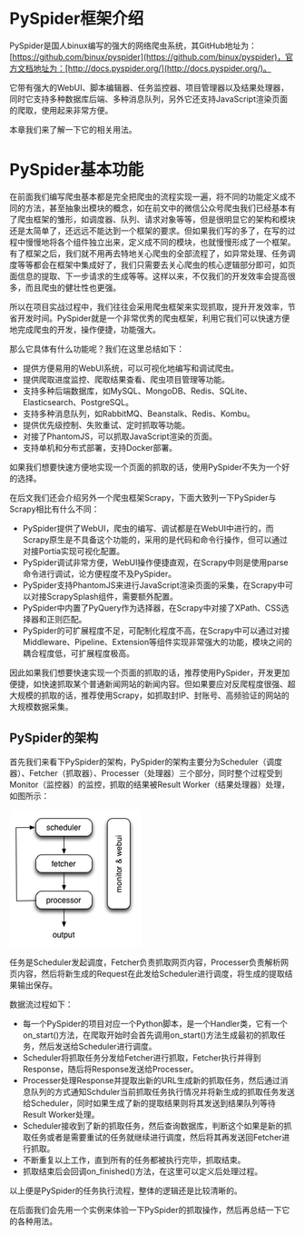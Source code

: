 # PySpider框架介绍

PySpider是国人binux编写的强大的网络爬虫系统，其GitHub地址为：[https://github.com/binux/pyspider](https://github.com/binux/pyspider)，官方文档地址为：[http://docs.pyspider.org/](http://docs.pyspider.org/)。

它带有强大的WebUI、脚本编辑器、任务监控器、项目管理器以及结果处理器，同时它支持多种数据库后端、多种消息队列，另外它还支持JavaScript渲染页面的爬取，使用起来非常方便。

本章我们来了解一下它的相关用法。

# PySpider基本功能

在前面我们编写爬虫基本都是完全把爬虫的流程实现一遍，将不同的功能定义成不同的方法，甚至抽象出模块的概念，如在前文中的微信公众号爬虫我们已经基本有了爬虫框架的雏形，如调度器、队列、请求对象等等，但是很明显它的架构和模块还是太简单了，还远远不能达到一个框架的要求。但如果我们写的多了，在写的过程中慢慢地将各个组件独立出来，定义成不同的模块，也就慢慢形成了一个框架。有了框架之后，我们就不用再去特地关心爬虫的全部流程了，如异常处理、任务调度等等都会在框架中集成好了，我们只需要去关心爬虫的核心逻辑部分即可，如页面信息的提取、下一步请求的生成等等。这样以来，不仅我们的开发效率会提高很多，而且爬虫的健壮性也更强。

所以在项目实战过程中，我们往往会采用爬虫框架来实现抓取，提升开发效率，节省开发时间。PySpider就是一个非常优秀的爬虫框架，利用它我们可以快速方便地完成爬虫的开发，操作便捷，功能强大。

那么它具体有什么功能呢？我们在这里总结如下：
* 提供方便易用的WebUI系统，可以可视化地编写和调试爬虫。
* 提供爬取进度监控、爬取结果查看、爬虫项目管理等功能。
* 支持多种后端数据库，如MySQL、MongoDB、Redis、SQLite、Elasticsearch、PostgreSQL。
* 支持多种消息队列，如RabbitMQ、Beanstalk、Redis、Kombu。
* 提供优先级控制、失败重试、定时抓取等功能。
* 对接了PhantomJS，可以抓取JavaScript渲染的页面。
* 支持单机和分布式部署，支持Docker部署。

如果我们想要快速方便地实现一个页面的抓取的话，使用PySpider不失为一个好的选择。

在后文我们还会介绍另外一个爬虫框架Scrapy，下面大致列一下PySpider与Scrapy相比有什么不同：
* PySpider提供了WebUI，爬虫的编写、调试都是在WebUI中进行的，而Scrapy原生是不具备这个功能的，采用的是代码和命令行操作，但可以通过对接Portia实现可视化配置。
* PySpider调试非常方便，WebUI操作便捷直观，在Scrapy中则是使用parse命令进行调试，论方便程度不及PySpider。
* PySpider支持PhantomJS来进行JavaScript渲染页面的采集，在Scrapy中可以对接ScrapySplash组件，需要额外配置。
* PySpider中内置了PyQuery作为选择器，在Scrapy中对接了XPath、CSS选择器和正则匹配。
* PySpider的可扩展程度不足，可配制化程度不高，在Scrapy中可以通过对接Middleware、Pipeline、Extension等组件实现非常强大的功能，模块之间的耦合程度低，可扩展程度极高。

因此如果我们想要快速实现一个页面的抓取的话，推荐使用PySpider，开发更加便捷，如快速抓取某个普通新闻网站的新闻内容。但如果要应对反爬程度很强、超大规模的抓取的话，推荐使用Scrapy，如抓取封IP、封账号、高频验证的网站的大规模数据采集。

## PySpider的架构

首先我们来看下PySpider的架构，PySpider的架构主要分为Scheduler（调度器）、Fetcher（抓取器）、Processer（处理器）三个部分，同时整个过程受到Monitor（监控器）的监控，抓取的结果被Result Worker（结果处理器）处理，如图所示：

![](./assets/2017-08-13-15-52-37.jpg)

任务是Scheduler发起调度，Fetcher负责抓取网页内容，Processer负责解析网页内容，然后将新生成的Request在此发给Scheduler进行调度，将生成的提取结果输出保存。

数据流过程如下：
* 每一个PySpider的项目对应一个Python脚本，是一个Handler类，它有一个on_start()方法，在爬取开始时会首先调用on_start()方法生成最初的抓取任务，然后发送给Scheduler进行调度。
* Scheduler将抓取任务分发给Fetcher进行抓取，Fetcher执行并得到Response，随后将Response发送给Processer。
* Processer处理Response并提取出新的URL生成新的抓取任务，然后通过消息队列的方式通知Schduler当前抓取任务执行情况并将新生成的抓取任务发送给Scheduler，同时如果生成了新的提取结果则将其发送到结果队列等待Result Worker处理。
* Scheduler接收到了新的抓取任务，然后查询数据库，判断这个如果是新的抓取任务或者是需要重试的任务就继续进行调度，然后将其再发送回Fetcher进行抓取。
* 不断重复以上工作，直到所有的任务都被执行完毕，抓取结束。
* 抓取结束后会回调on_finished()方法，在这里可以定义后处理过程。

以上便是PySpider的任务执行流程，整体的逻辑还是比较清晰的。

在后面我们会先用一个实例来体验一下PySpider的抓取操作，然后再总结一下它的各种用法。

